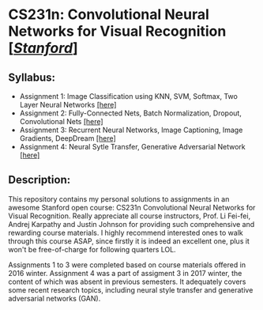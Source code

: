 # CS231n: Convolutional Neural Networks for Visual Recognition [\[*Stanford*\]](http://cs231n.stanford.edu/index.html)

## Syllabus:

* Assignment 1: Image Classification using KNN, SVM, Softmax, Two Layer Neural Networks [\[here\]](./assignment1)
* Assignment 2: Fully-Connected Nets, Batch Normalization, Dropout, Convolutional Nets [\[here\]](./assignment2)
* Assignment 3: Recurrent Neural Networks, Image Captioning, Image Gradients, DeepDream [\[here\]](./assignment3)
* Assignment 4: Neural Sytle Transfer, Generative Adversarial Network [\[here\]](./assignment4)

## Description:

This repository contains my personal solutions to assignments in an awesome Stanford open course: CS231n Convolutional Neural Networks for Visual Recognition. Really appreciate all course instructors, Prof. Li Fei-fei, Andrej Karpathy and Justin Johnson for providing such comprehensive and rewarding course materials. I highly recommend interested ones to walk through this course ASAP, since firstly it is indeed an excellent one, plus it won't be free-of-charge for following quarters LOL.

Assignments 1 to 3 were completed based on course materials offered in 2016 winter. Assignment 4 was a part of assigment 3 in 2017 winter, the content of which was absent in previous semesters. It adequately covers some recent research topics, including neural style transfer and generative adversarial networks (GAN).
